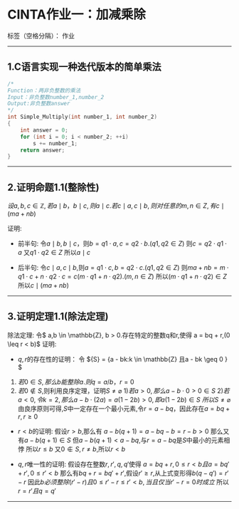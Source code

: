 ﻿# CINTA作业一：加减乘除

标签（空格分隔）： 作业

---

## 1.C语言实现一种迭代版本的简单乘法

```cpp
/*
Function：两非负整数的乘法
Input：非负整数number_1,number_2
Output:非负整数answer
*/
int Simple_Multiply(int number_1, int number_2)
{
	int answer = 0;
	for (int i = 0; i < number_2; ++i)
		s += number_1;
	return answer;
}
```

***

## 2.证明命题1.1(整除性)
$设a,b,c \in \mathbb{Z},若 a \mid b，b \mid c,则 a \mid c.若c \mid a,c \mid b,则对任意的m,n \in {Z},有c \mid (ma+nb)$

证明:

- 前半句:
令$a \mid b,b \mid c$，则$b = q1 \cdot a,c = q2 \cdot b.(q1,q2 \in {Z})$
则$c = q2 \cdot q1 \cdot a$
又$q1 \cdot q2 \in {Z}$
所以$a \mid c$

- 后半句:
令$c\mid a, c\mid b$,则$a = q1\cdot c, b = q2\cdot c.(q1,q2 \in {Z})$
则$ma + nb = m\cdot q1\cdot c +n\cdot q2\cdot c = c(m\cdot q1+n\cdot q2).(m,n\in {Z})$
所以$(m\cdot q1+n\cdot q2) \in {Z}$
所以$c \mid (ma + nb)$
***

## 3.证明定理1.1(除法定理)
除法定理:
令$ a,b \in \mathbb{Z}, b > 0.存在特定的整数q和r,使得 a = bq + r,(0 \leq r < b)$
证明:

- $q,r$的存在性的证明：
令 ${S} = \{a - bk:k \in \mathbb{Z} 且a - bk \geq 0 \} $
1. $若 0 \in {S},那么b能整除a. 则 q = a/b， r  = 0$
2. $若0 \not\in {S}$,则利用良序定理，证明${S} \not= \varnothing$
    1)$若a>0,那么a - b \cdot 0 > 0 \in {S}$
    2)$若a<0,令k=2,那么a - b \cdot (2a) = a(1-2b) > 0,即a(1-2b) \in {S}$
    $所以{S} \not= \varnothing$
由良序原则可得,${S}$中一定存在一个最小元素,令$r=a-bq$，因此存在$a=bq+r,r \geq 0$

- $r < b$的证明:
假设$r > b$,那么有
    $a - b(q+1) = a-bq-b = r-b > 0$
那么又有$a-b(q+1) \in {S}$
但$a-b(q+1)<a-bq$,与$r = a-bq$是${S}$中最小的元素相悖
所以$r \leq b$
又$0 \not\in {S},r \not= b$,所以$r<b$

- $q,r$唯一性的证明:
假设存在整数$r,r',q,q'$使得
    $a=bq+r,0 \leq r <b 且 a=bq' + r',0 \leq r' < b$
那么有$bq+r = bq'+r'$,假设$r' \geq r$,从上式变形得$b(q-q')=r'-r$
因此$b必须整除(r'-r) 且 0 \leq r'-r \leq r' <b,当且仅当r'-r=0时成立$
所以$r=r'且q=q'$

***
